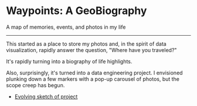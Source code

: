 # Waypoints: A GeoBiography
A map of memories, events, and photos in my life

---

This started as a place to store my photos and, in the spirit of data visualization, rapidly answer the question, "Where have you traveled?"

It's rapidly turning into a biography of life highlights.

Also, surprisingly, it's turned into a data engineering project. I envisioned plunking down a few markers with a pop-up carousel of photos, but the scope creep has begun.

- [Evolving sketch of project](data_dictionary.md)